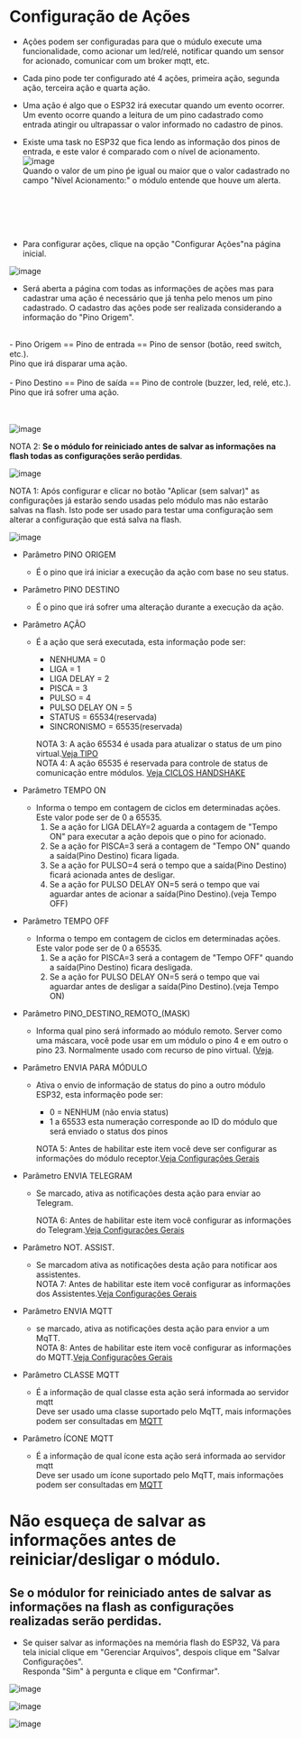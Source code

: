 # Configuração de Ações

- Ações podem ser configuradas para que o múdulo execute uma funcionalidade, como acionar um led/relé, notificar quando um sensor for acionado, comunicar com um broker mqtt, etc.<br>

- Cada pino pode ter configurado até 4 ações, primeira ação, segunda ação, terceira ação e quarta ação.<br>

- Uma ação é algo que o ESP32 irá executar quando um evento ocorrer. Um evento ocorre quando a leitura de um pino cadastrado como entrada atingir ou ultrapassar o valor informado no cadastro de pinos. 
- Existe uma task no ESP32 que fica lendo as informação dos pinos de entrada, e este valor é comparado com o nível de acionamento.
![image](https://github.com/rede-analista/smcr/blob/develop/manual/telas/c_acoes_t4.png)<br>
Quando o valor de um pino ṕe igual ou maior que o valor cadastrado no campo "Nível Acionamento:" o módulo entende que houve um alerta.

<br><br><br><br>

- Para configurar ações, clique na opção "Configurar Ações"na página inicial.<br>

![image](https://github.com/rede-analista/smcr/blob/develop/manual/telas/c_acoes_t0.png)


- Será aberta a página com todas as informações de ações mas para cadastrar uma ação é necessário que já tenha pelo menos um pino cadastrado. O cadastro das ações pode ser realizada considerando a informação do "Pino Origem".<br>
<br>
- Pino Origem == Pino de entrada == Pino de sensor (botão, reed switch, etc.).<br>
Pino que irá disparar uma ação.<br>
<br>
- Pino Destino == Pino de saída == Pino de controle (buzzer, led, relé, etc.).<br>
Pino que irá sofrer uma ação.<br>
<br>
<br>

![image](https://github.com/rede-analista/smcr/blob/develop/manual/telas/c_acoes_t1.png)

NOTA 2: <strong>Se o módulo for reiniciado antes de salvar as informações na flash todas as configurações serão perdidas</strong>.  

![image](https://github.com/rede-analista/smcr/blob/develop/manual/telas/c_acoes_t2.png)

  NOTA 1: Após configurar e clicar no botão "Aplicar (sem salvar)" as configurações já estarão sendo usadas pelo módulo mas não estarão salvas na flash. Isto pode ser usado para testar uma configuração sem alterar a configuração que está salva na flash.

![image](https://github.com/rede-analista/smcr/blob/develop/manual/telas/c_acoes_t3.png)
  
- Parâmetro PINO ORIGEM
  - É o pino que irá iniciar a execução da ação com base no seu status.

- Parâmetro PINO DESTINO
  - É o pino que irá sofrer uma alteração durante a execução da ação.

- Parâmetro AÇÃO
  - É a ação que será executada, esta informação pode ser:
    - NENHUMA = 0
    - LIGA = 1
    - LIGA DELAY = 2
    - PISCA = 3
    - PULSO = 4
    - PULSO DELAY ON = 5
    - STATUS = 65534(reservada)
    - SINCRONISMO = 65535(reservada)

    NOTA 3: A ação 65534 é usada para atualizar o status de um pino virtual.[Veja TIPO](pinos.md)<br>
    NOTA 4: A ação 65535 é reservada para controle de status de comunicação entre módulos. [Veja CICLOS HANDSHAKE](intermod.md)

- Parâmetro TEMPO ON
  - Informa o tempo em contagem de ciclos em determinadas ações.  Este valor pode ser de 0 a 65535. 
    1. Se a ação for LIGA DELAY=2 aguarda a contagem de "Tempo ON" para executar a ação depois que o pino for acionado.
    2. Se a ação for PISCA=3 será a contagem de "Tempo ON" quando a saída(Pino Destino) ficara ligada.
    3. Se a ação for PULSO=4 será o tempo que a saída(Pino Destino) ficará acionada antes de desligar.
    4. Se a ação for PULSO DELAY ON=5 será o tempo que vai aguardar antes de acionar a saída(Pino Destino).(veja Tempo OFF)

- Parâmetro TEMPO OFF
  - Informa o tempo em contagem de ciclos em determinadas ações.  Este valor pode ser de 0 a 65535. 
    1. Se a ação for PISCA=3 será a contagem de "Tempo OFF" quando a saída(Pino Destino) ficara desligada.
    2. Se a ação for PULSO DELAY ON=5 será o tempo que vai aguardar antes de desligar a saída(Pino Destino).(veja Tempo ON)

- Parâmetro PINO_DESTINO_REMOTO_(MASK)
  - Informa qual pino será informado ao módulo remoto. Server como uma máscara, você pode usar em um módulo o pino 4 e em outro o pino 23. Normalmente usado com recurso de pino virtual. ([Veja](pinos.md).

- Parâmetro ENVIA PARA MÓDULO
  - Ativa o envio de informação de status do pino a outro módulo ESP32, esta informaçẽo pode ser:
    - 0 = NENHUM (não envia status)
    - 1 a 65533 esta numeração corresponde ao ID do módulo que será enviado o status dos pinos<br>

    NOTA 5: Antes de habilitar este item você deve ser configurar as informações do módulo receptor.[Veja Configurações Gerais](configgeral.md)

- Parâmetro ENVIA TELEGRAM
  - Se marcado, ativa as notificações desta ação para enviar ao Telegram.<br>
  
    NOTA 6: Antes de habilitar este item você configurar as informações do Telegram.[Veja Configurações Gerais](configgeral.md)

- Parâmetro NOT. ASSIST.
  - Se marcadom ativa as notificações desta ação para notificar aos assistentes.<br>
    NOTA 7: Antes de habilitar este item você configurar as informações dos Assistentes.[Veja Configurações Gerais](configgeral.md)<br>

- Parâmetro ENVIA MQTT
  - se marcado, ativa as notificações desta ação para envior a um MqTT.<br>
    NOTA 8: Antes de habilitar este item você configurar as informações do MQTT.[Veja Configurações Gerais](configgeral.md)

- Parâmetro CLASSE MQTT
  - É a informação de qual classe esta ação será informada ao servidor mqtt<br>
    Deve ser usado uma classe suportado pelo MqTT, mais informações podem ser consultadas em [MQTT](https://www.home-assistant.io/integrations/mqtt/)

- Parâmetro ÍCONE MQTT
  - É a informação de qual ícone esta ação será informada ao servidor mqtt<br>
    Deve ser usado um ícone suportado pelo MqTT, mais informações podem ser consultadas em [MQTT](https://mdi.bessarabov.com/)

  
 # Não esqueça de salvar as informações antes de reiniciar/desligar o módulo.
## Se o módulor for reiniciado antes de salvar as informações na flash as configurações realizadas serão perdidas.

- Se quiser salvar as informações na memória flash do ESP32, Vá para tela inicial clique em "Gerenciar Arquivos", despois clique em "Salvar Configurações".<br>
  Responda "Sim" à pergunta e clique em "Confirmar".<br>

![image](https://github.com/rede-analista/smcr/blob/develop/manual/telas/c_acoes_t5.png)

![image](https://github.com/rede-analista/smcr/blob/develop/manual/telas/t_salvar_t2.png)

![image](https://github.com/rede-analista/smcr/blob/develop/manual/telas/t_salvar_t3.png)